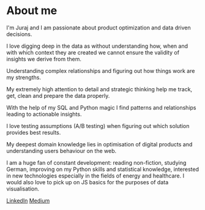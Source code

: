 # About me

I'm Juraj and I am passionate about product optimization and data driven decisions.

I love digging deep in the data as without understanding how, when and with which context they are created we cannot ensure the validity of insights we derive from them.

Understanding complex relationships and figuring out how things work are my strengths.

My extremely high attention to detail and strategic thinking help me track, get, clean and prepare the data properly.

With the help of my SQL and Python magic I find patterns and relationships leading to actionable insights.

I love testing assumptions (A/B testing) when figuring out which solution provides best results.

My deepest domain knowledge lies in optimisation of digital products and understanding users behaviour on the web.

I am a huge fan of constant development: reading non-fiction, studying German, improving on my Python skills and statistical knowledge, interested in new technologies especially in the fields of energy and healthcare. I would also love to pick up on JS basics for the purposes of data visualisation. 

[LinkedIn](https://www.linkedin.com/in/juraj-palka/)
[Medium](https://medium.com/@jurajpalka1)
